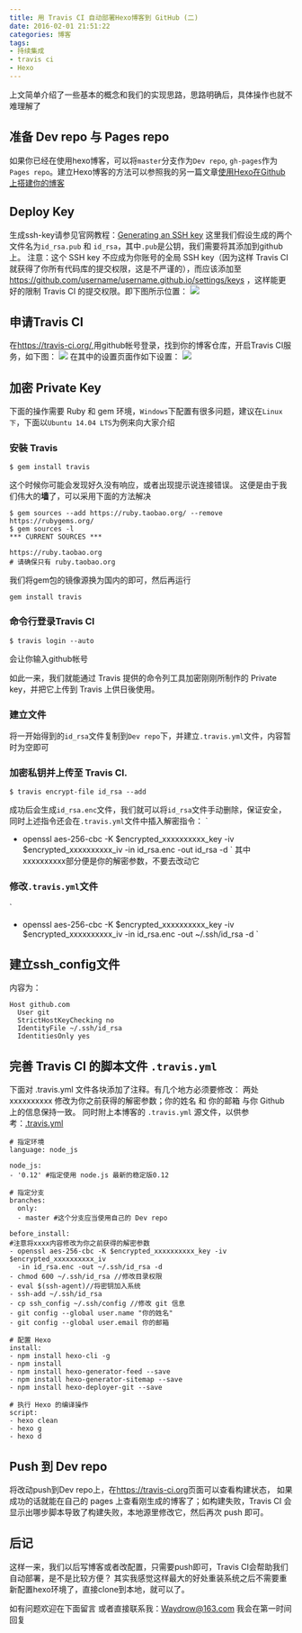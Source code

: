 ```yaml
---
title: 用 Travis CI 自动部署Hexo博客到 GitHub (二)
date: 2016-02-01 21:51:22
categories: 博客
tags:
- 持续集成
- travis ci
- Hexo
---
```


上文简单介绍了一些基本的概念和我们的实现思路，思路明确后，具体操作也就不难理解了

## 准备 Dev repo 与 Pages repo
如果你已经在使用hexo博客，可以将`master`分支作为`Dev repo`, `gh-pages`作为`Pages repo`。建立Hexo博客的方法可以参照我的另一篇文章[使用Hexo在Github上搭建你的博客](http://blog.waydrow.com/2015/08/14/%E4%BD%BF%E7%94%A8Hexo%E5%9C%A8Github%E4%B8%8A%E6%90%AD%E5%BB%BA%E4%BD%A0%E7%9A%84%E5%8D%9A%E5%AE%A2/)
<!-- more -->
## Deploy Key
生成ssh-key请参见官网教程：[Generating an SSH key](https://help.github.com/articles/generating-an-ssh-key/)
这里我们假设生成的两个文件名为`id_rsa.pub` 和 `id_rsa`，其中`.pub`是公钥，我们需要将其添加到github上。
注意：这个 SSH key 不应成为你账号的全局 SSH key（因为这样 Travis CI 就获得了你所有代码库的提交权限，这是不严谨的），而应该添加至 https://github.com/username/username.github.io/settings/keys ，这样能更好的限制 Travis CI 的提交权限。即下图所示位置：
![](http://7xqoa3.com1.z0.glb.clouddn.com/images%2Fdeploy-key.png)

## 申请Travis CI
在<https://travis-ci.org/>,用github帐号登录，找到你的博客仓库，开启Travis CI服务，如下图：
![](http://7xqoa3.com1.z0.glb.clouddn.com/images%2F2016-02-01_221125.png)
在其中的设置页面作如下设置：
![](http://7xqoa3.com1.z0.glb.clouddn.com/images%2F2016-02-01_221211.png)

## 加密 Private Key
下面的操作需要 Ruby 和 gem 环境，`Windows`下配置有很多问题，建议在`Linux下`，下面以`Ubuntu 14.04 LTS`为例来向大家介绍

### 安裝 Travis
```
$ gem install travis
```
这个时候你可能会发现好久没有响应，或者出现提示说连接错误。
这便是由于我们伟大的**墙**了，可以采用下面的方法解决
```
$ gem sources --add https://ruby.taobao.org/ --remove https://rubygems.org/
$ gem sources -l
*** CURRENT SOURCES ***

https://ruby.taobao.org
# 请确保只有 ruby.taobao.org
```
我们将gem包的镜像源换为国内的即可，然后再运行
```
gem install travis
```

### 命令行登录Travis CI
```
$ travis login --auto
```
会让你输入github帐号

如此一来，我们就能通过 Travis 提供的命令列工具加密刚刚所制作的 Private key，并把它上传到 Travis 上供日後使用。

### 建立文件
将一开始得到的`id_rsa`文件复制到`Dev repo`下，并建立`.travis.yml`文件，内容暂时为空即可

### 加密私钥并上传至 Travis CI.
```
$ travis encrypt-file id_rsa --add
```
成功后会生成`id_rsa.enc`文件，我们就可以将`id_rsa`文件手动删除，保证安全，同时上述指令还会在`.travis.yml`文件中插入解密指令：
`
- openssl aes-256-cbc -K $encrypted_xxxxxxxxxx_key -iv $encrypted_xxxxxxxxxx_iv
  -in id_rsa.enc -out id_rsa -d
`
其中xxxxxxxxxx部分便是你的解密参数，不要去改动它

### 修改`.travis.yml`文件
`
- openssl aes-256-cbc -K $encrypted_xxxxxxxxxx_key -iv $encrypted_xxxxxxxxxx_iv
  -in id_rsa.enc -out ~/.ssh/id_rsa -d
`

## 建立ssh_config文件
内容为：
```
Host github.com
  User git
  StrictHostKeyChecking no
  IdentityFile ~/.ssh/id_rsa
  IdentitiesOnly yes
```

## 完善 Travis CI 的脚本文件 `.travis.yml`
下面对 .travis.yml 文件各块添加了注释。有几个地方必须要修改：
两处 xxxxxxxxxx 修改为你之前获得的解密参数；你的姓名 和 你的邮箱 与你 Github 上的信息保持一致。
同时附上本博客的 `.travis.yml` 源文件，以供参考：[.travis.yml](https://github.com/Waydrow/My-Blog/blob/master/.travis.yml)

```
# 指定环境
language: node_js

node_js:
- '0.12' #指定使用 node.js 最新的稳定版0.12

# 指定分支
branches:
  only:
  - master #这个分支应当使用自己的 Dev repo

before_install: 
#注意将xxxx内容修改为你之前获得的解密参数
- openssl aes-256-cbc -K $encrypted_xxxxxxxxxx_key -iv $encrypted_xxxxxxxxxx_iv 
  -in id_rsa.enc -out ~/.ssh/id_rsa -d
- chmod 600 ~/.ssh/id_rsa //修改目录权限
- eval $(ssh-agent)//将密钥加入系统
- ssh-add ~/.ssh/id_rsa
- cp ssh_config ~/.ssh/config //修改 git 信息
- git config --global user.name "你的姓名"
- git config --global user.email 你的邮箱

# 配置 Hexo
install:
- npm install hexo-cli -g
- npm install
- npm install hexo-generator-feed --save
- npm install hexo-generator-sitemap --save
- npm install hexo-deployer-git --save

# 执行 Hexo 的编译操作
script:
- hexo clean
- hexo g
- hexo d

```

## Push 到 Dev repo
将改动push到Dev repo上，在<https://travis-ci.org>页面可以查看构建状态，
如果成功的话就能在自己的 pages 上查看刚生成的博客了；如构建失败，Travis CI 会显示出哪步脚本导致了构建失败，本地源里修改它，然后再次 push 即可。

## 后记
这样一来，我们以后写博客或者改配置，只需要push即可，Travis CI会帮助我们自动部署，是不是比较方便？
其实我感觉这样最大的好处重装系统之后不需要重新配置hexo环境了，直接clone到本地，就可以了。

如有问题欢迎在下面留言
或者直接联系我：<Waydrow@163.com>
我会在第一时间回复